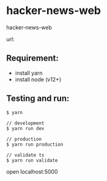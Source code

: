 # hacker-news-web

hacker-news-web

url:

## Requirement:

- install yarn
- install node (v12+)

## Testing and run:

```
$ yarn

// development
$ yarn run dev

// production
$ yarn run production

// validate ts
$ yarn run validate
```

open localhost:5000
